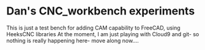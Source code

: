 Dan's CNC_workbench experiments
=============
This is just a test bench for adding CAM capability to FreeCAD, using 
HeeksCNC libraries
At the moment, I am just playing with Cloud9 and git- so nothing is really happening here- move along now....